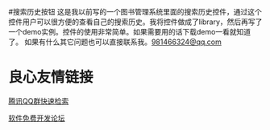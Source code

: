 #搜索历史按钮
这是我以前写的一个图书管理系统里面的搜索历史控件，通过这个控件用户可以很方便的查看自己的搜索历史。我将控件做成了library，然后再写了一个demo实例。控件的使用非常简单。如果需要用的话下载demo一看就知道了。 如果有什么其它问题也可以直接联系我。981466324@qq.com

 # 良心友情链接

[腾讯QQ群快速检索](http://u.720life.cn/s/8cf73f7c)

[软件免费开发论坛](http://u.720life.cn/s/bbb01dc0)